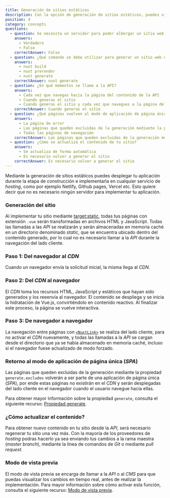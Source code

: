 ```yaml
---
title: Generación de sitios estáticos
description: Con la opción de generación de sitios estáticos, puedes visualizar tu aplicación durante la fase de construcción e implementarla en cualquier servicio de *hosting* como por ejemplo Netlify, Github pages, Vercel etc.
position: 4
category: concepts
questions:
  - question: Se necesita un servidor para poder albergar un sitio web estático
    answers:
      - Verdadero
      - Falso
    correctAnswer: Falso
  - question: ¿Qué comando se debe utilizar para generar un sitio web estático?
    answers:
      - nuxt build
      - nuxt prerender
      - nuxt generate
    correctAnswer: nuxt generate
  - question: ¿En qué momentos se llama a la API?
    answers:
      - Cada vez que navegas hacia la página del contenido de la API
      - Cuando generas el sitio
      - Cuando generas el sitio y cada vez que navegues a la página del contenido de la API 
    correctAnswer: Cuando generas el sitio
  - question: ¿Qué páginas vuelven al modo de aplicación de página única (SPA, single page aplication)?
    answers:
      - La página de error
      - Las páginas que queden excluidas de la generación mediante la propiedad `generate.excludes`
      - Todas las páginas de navegación
    correctAnswer: Las páginas que queden excluidas de la generación mediante la propiedad `generate.excludes`
  - question: ¿Cómo se actualiza el contenido de tu sitio? 
    answers:
      - Se actualiza de forma automática
      - Es necesario volver a generar el sitio
    correctAnswer: Es necesario volver a generar el sitio
---
```


Mediante la generación de sitios estáticos puedes desplegar tu aplicación durante la etapa de construcción e implementarla en cualquier servicio de *hosting*, como por ejemplo Netlify, Github pages, Vercel etc. Esto quiere decir que no es necesario ningún servidor para implementar tu aplicación.

### Generación del sitio

Al implementar tu sitio mediante [target:static](/guides/features/deployment-targets#static-hosting), todas tus páginas con extensión `.vue` serán transformadas en archivos HTML y JavaScript. Todas las llamadas a las *API* se realizarán y serán almacenadas en memoria caché en un directorio denominado *static*, que se encuentra ubicado dentro del contenido generado, por lo cual no es necesario llamar a la *API* durante la navegación del lado cliente.

### Paso 1: Del navegador al *CDN*

Cuando un navegador envía la solicitud inicial, la misma llega al *CDN*.

### Paso 2: Del *CDN* al navegador

El *CDN* toma los recursos HTML, JavaScript y estáticos que hayan sido generados y los reeenvía al navegador. El contenido se despliega y se inicia la hidratación de Vue.js, convirtiéndolo en contenido reactivo. Al finalizar este proceso, la página se vuelve interactiva.

### Paso 3: De navegador a navegador

La navegación entre páginas con [`<NuxtLink>`](/guides/features/nuxt-components#the-nuxtlink-component) se realiza del lado cliente, para no activar el *CDN* nuevamente, y todas las llamadas a la *API* se cargan desde el directorio que ya se había almacenado en memoria caché, incluso si el navegador fuese actualizado de modo forzado.

### Retorno al modo de aplicación de página única (*SPA*)

Las páginas que queden excluidas de la generación mediante la propiedad `generate.excludes` volverán a ser parte de una aplicación de página única (*SPA*), por ende estas páginas no existirán en el *CDN* y serán desplegadas del lado cliente en el navegador cuando el usuario navegue hacia ellas.

<base-alert type="next">

Para obtener mayor información sobre la propiedad `generate`, consulta el siguiente recurso: [Propiedad generate](/guides/configuration-glossary/configuration-generate#exclude).

</base-alert>

### ¿Cómo actualizar el contenido?

Para obtener nuevo contenido en tu sitio desde la *API*, será necesario regenerar tu sitio una vez más. Con la mayoría de los proveedores de *hosting* podras hacerlo ya sea enviando tus cambios a la rama maestra (*master branch*), mediante la línea de comandos de *Git* o mediante *pull request*.

### Modo de vista previa

El modo de vista previa se encarga de llamar a la *API* o al *CMS* para que puedas visualizar los cambios en tiempo real, antes de realizar la implementación. Para mayor información sobre cómo activar esta función, consulta el siguiente recurso: [Modo de vista previa](/guides/features/live-preview).

<quiz :questions="questions"></quiz>
